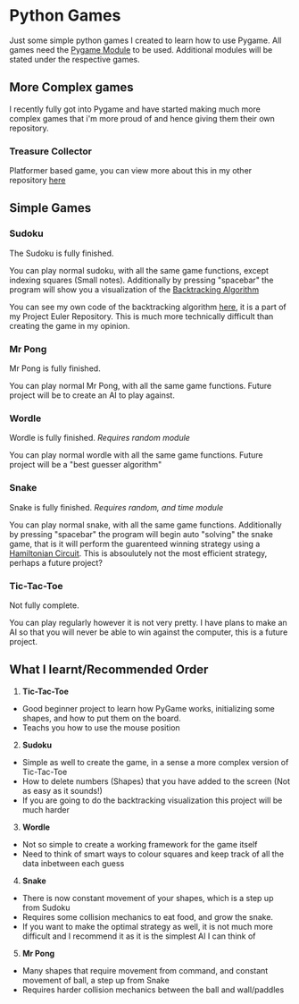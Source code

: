 # Python Games

Just some simple python games I created to learn how to use Pygame. All games need the [Pygame Module](https://www.pygame.org/wiki/GettingStarted) to be used. Additional modules will be stated under the respective games.

## More Complex games

I recently fully got into Pygame and have started making much more complex games that i'm more proud of and hence giving them their own repository.

### Treasure Collector

Platformer based game, you can view more about this in my other repository [here](https://github.com/igorvanloo/Treasure-Collector)


## Simple Games

### Sudoku

The Sudoku is fully finished. 

You can play normal sudoku, with all the same game functions, except indexing squares (Small notes).
Additionally by pressing "spacebar" the program will show you a visualization of the [Backtracking Algorithm](https://en.wikipedia.org/wiki/Sudoku_solving_algorithms)

You can see my own code of the backtracking algorithm [here](https://github.com/igorvanloo/Project-Euler-Explained/blob/main/Finished%20Problems/pe00096%20-%20Sudoku.py), it is a part of my Project Euler Repository. This is much more technically difficult than creating the game in my opinion.

### Mr Pong

Mr Pong is fully finished.

You can play normal Mr Pong, with all the same game functions. Future project will be to create an AI to play against.

### Wordle

Wordle is fully finished. *Requires random module*

You can play normal wordle with all the same game functions. Future project will be a "best guesser algorithm"

### Snake

Snake is fully finished. *Requires random, and time module*

You can play normal snake, with all the same game functions.
Additionally by pressing "spacebar" the program will begin auto "solving" the snake game, that is it will perform the guarenteed winning strategy using a [Hamiltonian Circuit](https://en.wikipedia.org/wiki/Hamiltonian_path). This is absoulutely not the most efficient strategy, perhaps a future project?

### Tic-Tac-Toe

Not fully complete.

You can play regularly however it is not very pretty. I have plans to make an AI so that you will never be able to win against the computer, this is a future project.

## What I learnt/Recommended Order

1. **Tic-Tac-Toe**
  * Good beginner project to learn how PyGame works, initializing some shapes, and how to put them on the board.
  * Teachs you how to use the mouse position
2. **Sudoku**
  * Simple as well to create the game, in a sense a more complex version of Tic-Tac-Toe
  * How to delete numbers (Shapes) that you have added to the screen (Not as easy as it sounds!)
  * If you are going to do the backtracking visualization this project will be much harder
3. **Wordle**
  * Not so simple to create a working framework for the game itself
  * Need to think of smart ways to colour squares and keep track of all the data inbetween each guess
4. **Snake**
  * There is now constant movement of your shapes, which is a step up from Sudoku
  * Requires some collision mechanics to eat food, and grow the snake.
  * If you want to make the optimal strategy as well, it is not much more difficult and I recommend it as it is the simplest AI I can think of
5. **Mr Pong**
  * Many shapes that require movement from command, and constant movement of ball, a step up from Snake
  * Requires harder collision mechanics between the ball and wall/paddles
